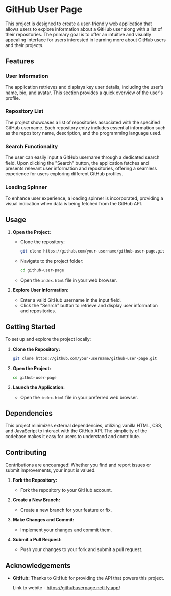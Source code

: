 # GitHub User Page

This project is designed to create a user-friendly web application that allows users to explore information about a GitHub user along with a list of their repositories. The primary goal is to offer an intuitive and visually appealing interface for users interested in learning more about GitHub users and their projects.

## Features

### User Information
The application retrieves and displays key user details, including the user's name, bio, and avatar. This section provides a quick overview of the user's profile.

### Repository List
The project showcases a list of repositories associated with the specified GitHub username. Each repository entry includes essential information such as the repository name, description, and the programming language used.

### Search Functionality
The user can easily input a GitHub username through a dedicated search field. Upon clicking the "Search" button, the application fetches and presents relevant user information and repositories, offering a seamless experience for users exploring different GitHub profiles.

### Loading Spinner
To enhance user experience, a loading spinner is incorporated, providing a visual indication when data is being fetched from the GitHub API.

## Usage

1. **Open the Project:**
   - Clone the repository:
     ```bash
     git clone https://github.com/your-username/github-user-page.git
     ```
   - Navigate to the project folder:
     ```bash
     cd github-user-page
     ```
   - Open the `index.html` file in your web browser.

2. **Explore User Information:**
   - Enter a valid GitHub username in the input field.
   - Click the "Search" button to retrieve and display user information and repositories.

## Getting Started

To set up and explore the project locally:

1. **Clone the Repository:**
   ```bash
   git clone https://github.com/your-username/github-user-page.git
   ```

2. **Open the Project:**
   ```bash
   cd github-user-page
   ```

3. **Launch the Application:**
   - Open the `index.html` file in your preferred web browser.

## Dependencies

This project minimizes external dependencies, utilizing vanilla HTML, CSS, and JavaScript to interact with the GitHub API. The simplicity of the codebase makes it easy for users to understand and contribute.

## Contributing

Contributions are encouraged! Whether you find and report issues or submit improvements, your input is valued.

1. **Fork the Repository:**
   - Fork the repository to your GitHub account.

2. **Create a New Branch:**
   - Create a new branch for your feature or fix.

3. **Make Changes and Commit:**
   - Implement your changes and commit them.

4. **Submit a Pull Request:**
   - Push your changes to your fork and submit a pull request.


## Acknowledgements

- **GitHub:** Thanks to GitHub for providing the API that powers this project.

  Link to webite - https://githubuserpage.netlify.app/
